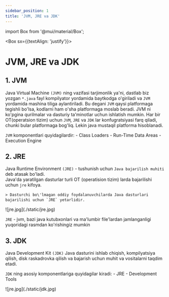```yaml
---
sidebar_position: 1
title: 'JVM, JRE va JDK'
---
```


import Box from '@mui/material/Box';

<Box sx={{textAlign: 'justify'}}>

# JVM, JRE va JDK

## 1. JVM

Java Virtual Machine `(JVM)` ning vazifasi tarjimonlik ya'ni, dastlab biz yozgan `*.java` fayl kompilyator yordamida baytkodga o'giriladi va `JVM` yordamida mashina tiliga aylantiriladi. Bu degani `JVM` qaysi platformaga tegishli bo'lsa, kodlarni ham o'sha platformaga moslab beradi.
JVM ni ko'pgina qurilmalar va dasturiy ta'minotlar uchun ishlatish mumkin. Har bir OT(operatsion tizim) uchun `JVM`, `JRE` va `JDK` lar konfugratsiyasi farq qiladi, chunki bular platformaga bog'liq. Lekin java mustaqil platforma hisoblanadi.  

`JVM` komponentlari quyidagilardir:
    - Class Loaders
    - Run-Time Data Areas
    - Execution Engine

## 2. JRE

Java Runtime Environment `(JRE)` - tushunish uchun `Java bajarilish muhiti` deb atasak bo'ladi.  
Java'da yaratilgan dasturlar turli OT (operatision tizim) larda bajarilishi uchun `jre` kifoya.  

    > Dasturchi bo\'lmagan oddiy foydalanuvchilarda Java dasturlari bajarilishi uchun `JRE` yetarlidir.

<div style={{textAlign: 'center'}}>
    ![jre.jpg](./static/jre.jpg)
</div>

`JRE` - jvm, bazi java kutubxonlari va ma'lumbir file'lardan jamlanganligi yuqoridagi rasmdan ko'rishingiz mumkin

## 3. JDK

Java Development Kit `(JDK)` Java dasturini ishlab chiqish, kompilyatsiya qilish, disk raskadrovka qilish va bajarish uchun muhit va vositalarni taqdim etadi.

`JDK` ning asosiy komponentlariga quyidagilar kiradi:
    - JRE
    - Development Tools

<div style={{textAlign: 'center'}}>
    ![jre.jpg](./static/jdk.jpg)
</div>

</Box>